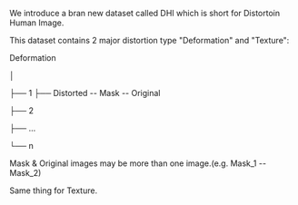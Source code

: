 We introduce a bran new dataset called DHI which is short for Distortoin Human Image.

This dataset contains 2 major distortion type "Deformation" and "Texture":

Deformation

│

├── 1  ├── Distorted -- Mask -- Original

├── 2

├── ...

└── n

Mask & Original images may be more than one image.(e.g. Mask_1 -- Mask_2)

Same thing for Texture.
